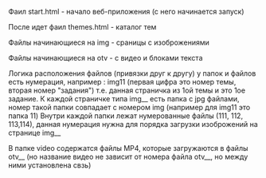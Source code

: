 Фаил start.html - начало веб-приложения (с него начинается запуск)

После идет фаил themes.html - каталог тем 

Файлы начинающиеся на img - сраницы с изоброжениями

Файлы начинающиеся на otv - с видео и блоками текста
  
  Логика расположения файлов (привязки друг к другу) 
у папок и файлов есть нумерация, например : img11 (первая цифра это номер темы, вторая номер "задания") т.е. данная страничка из 1ой темы и это 1ое задание.
К каждой страничке типа img__ есть папка с jpg файлами, номер такой папки совпадает с номером img (например для img11 это папка 11)
Внутри каждой папки лежат нумерованные файлы (111, 112, 113,114), данная нумерация нужна для порядка загрузки изоброжений на странице img__

В папке video содержатся файлы MP4, которые загружаются в файлы otv__ (но название видео не зависит от номера файла otv__, но между ними установлена свзь)

